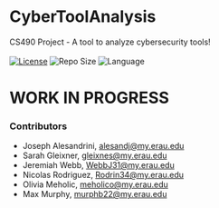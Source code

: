 # CyberToolAnalysis
CS490 Project - A tool to analyze cybersecurity tools!
<br>
<br>
[![License](https://img.shields.io/github/license/illusion173/CyberToolAnalysis)](https://github.com/illusion173/CyberToolAnalysis/blob/main/LICENSE)
![Repo Size](https://img.shields.io/github/repo-size/illusion173/CyberToolAnalysis)
![Language](https://img.shields.io/github/languages/top/illusion173/CyberToolAnalysis)
# WORK IN PROGRESS

### Contributors
- Joseph Alesandrini, <alesandj@my.erau.edu>
- Sarah Gleixner, <gleixnes@my.erau.edu>
- Jeremiah Webb, <WebbJ31@my.erau.edu>
- Nicolas Rodriguez, <Rodrin34@my.erau.edu>
- Olivia Meholic, <meholico@my.erau.edu>
- Max Murphy, <murphb22@my.erau.edu>
